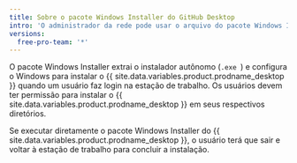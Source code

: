 ```yaml
---
title: Sobre o pacote Windows Installer do GitHub Desktop
intro: 'O administrador da rede pode usar o arquivo do pacote Windows Installer (`.msi`) com a Política de Grupo ou outro sistema de instalação remota para implantar o {{ site.data.variables.product.prodname_desktop }} em computadores com o Microsoft Windows em uma rede gerenciada do Active Directory.'
versions:
  free-pro-team: '*'
---
```


O pacote Windows Installer extrai o instalador autônomo (`.exe `) e configura o Windows para instalar o {{ site.data.variables.product.prodname_desktop }} quando um usuário faz login na estação de trabalho. Os usuários devem ter permissão para instalar o {{ site.data.variables.product.prodname_desktop }} em seus respectivos diretórios.

Se executar diretamente o pacote Windows Installer do {{ site.data.variables.product.prodname_desktop }}, o usuário terá que sair e voltar à estação de trabalho para concluir a instalação.
